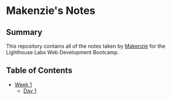 # Makenzie's Notes

## Summary
This repository contains all of the notes taken by [Makenzie](git@github.com:makenziewakefield/lighthouse-web-notes.git) for the Lighthouse Labs Web Development Bootcamp.

## Table of Contents
* [Week 1](/Week_1)
  * [Day 1](/Day_1)